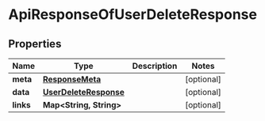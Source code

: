 
# ApiResponseOfUserDeleteResponse

## Properties
Name | Type | Description | Notes
------------ | ------------- | ------------- | -------------
**meta** | [**ResponseMeta**](ResponseMeta.md) |  |  [optional]
**data** | [**UserDeleteResponse**](UserDeleteResponse.md) |  |  [optional]
**links** | **Map&lt;String, String&gt;** |  |  [optional]



